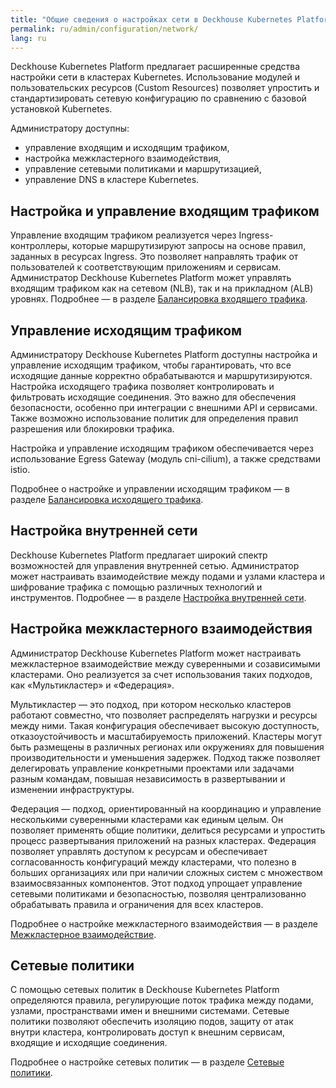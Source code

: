 ```yaml
---
title: "Общие сведения о настройках сети в Deckhouse Kubernetes Platform"
permalink: ru/admin/configuration/network/
lang: ru
---
```


Deckhouse Kubernetes Platform предлагает расширенные средства настройки сети в кластерах Kubernetes. Использование модулей и пользовательских ресурсов (Custom Resources) позволяет упростить и стандартизировать сетевую конфигурацию по сравнению с базовой установкой Kubernetes.

Администратору доступны:

- управление входящим и исходящим трафиком,
- настройка межкластерного взаимодействия,
- управление сетевыми политиками и маршрутизацией,
- управление DNS в кластере Kubernetes.

## Настройка и управление входящим трафиком

Управление входящим трафиком реализуется через Ingress-контроллеры, которые маршрутизируют запросы на основе правил, заданных в ресурсах Ingress. Это позволяет направлять трафик от пользователей к соответствующим приложениям и сервисам. Администратор Deckhouse Kubernetes Platform может управлять входящим трафиком как на сетевом (NLB), так и на прикладном (ALB) уровнях. Подробнее — в разделе [Балансировка входящего трафика](../network/ingress/).

## Управление исходящим трафиком

Администратору Deckhouse Kubernetes Platform доступны настройка и управление исходящим трафиком, чтобы гарантировать, что все исходящие данные корректно обрабатываются и маршрутизируются. Настройка исходящего трафика позволяет контролировать и фильтровать исходящие соединения. Это важно для обеспечения безопасности, особенно при интеграции с внешними API и сервисами. Также возможно использование политик для определения правил разрешения или блокировки трафика.

Настройка и управление исходящим трафиком обеспечивается через использование Egress Gateway (модуль cni-cilium), а также средствами istio.

Подробнее о настройке и управлении исходящим трафиком — в разделе [Балансировка исходящего трафика](../network/egress/).

## Настройка внутренней сети

Deckhouse Kubernetes Platform предлагает широкий спектр возможностей для управления внутренней сетью.
Администратор может настраивать взаимодействие между подами и узлами кластера и шифрование трафика с помощью различных технологий и инструментов. Подробнее — в разделе [Настройка внутренней сети](../network/internal/configuration.html).

## Настройка межкластерного взаимодействия

Администратор Deckhouse Kubernetes Platform может настраивать межкластерное взаимодействие между суверенными и созависимыми кластерами. Оно реализуется за счет использования таких подходов, как «Мультикластер» и «Федерация».

Мультикластер — это подход, при котором несколько кластеров работают совместно, что позволяет распределять нагрузки и ресурсы между ними. Такая конфигурация обеспечивает высокую доступность, отказоустойчивость и масштабируемость приложений. Кластеры могут быть размещены в различных регионах или окружениях для повышения производительности и уменьшения задержек. Подход также позволяет делегировать управление конкретными проектами или задачами разным командам, повышая независимость в развертывании и изменении инфраструктуры.

Федерация — подход, ориентированный на координацию и управление несколькими суверенными кластерами как единым целым. Он позволяет применять общие политики, делиться ресурсами и упростить процесс развертывания приложений на разных кластерах. Федерация позволяет управлять доступом к ресурсам и обеспечивает согласованность конфигураций между кластерами, что полезно в больших организациях или при наличии сложных систем с множеством взаимосвязанных компонентов. Этот подход упрощает управление сетевыми политиками и безопасностью, позволяя централизованно обрабатывать правила и ограничения для всех кластеров.

Подробнее о настройке межкластерного взаимодействия — в разделе [Межкластерное взаимодействие](../network/alliance/).

## Сетевые политики

С помощью сетевых политик в Deckhouse Kubernetes Platform определяются правила, регулирующие поток трафика между подами, узлами, пространствами имен и внешними системами. Сетевые политики позволяют обеспечить изоляцию подов, защиту от атак внутри кластера, контролировать доступ к внешним сервисам, входящие и исходящие соединения.

Подробнее о настройке сетевых политик — в разделе [Сетевые политики](../network/policy/).
